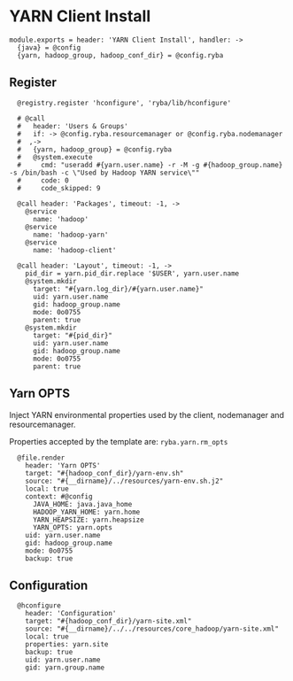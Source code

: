 
# YARN Client Install

    module.exports = header: 'YARN Client Install', handler: ->
      {java} = @config
      {yarn, hadoop_group, hadoop_conf_dir} = @config.ryba

## Register

      @registry.register 'hconfigure', 'ryba/lib/hconfigure'

      # @call
      #   header: 'Users & Groups'
      #   if: -> @config.ryba.resourcemanager or @config.ryba.nodemanager
      #  ,->
      #   {yarn, hadoop_group} = @config.ryba
      #   @system.execute
      #     cmd: "useradd #{yarn.user.name} -r -M -g #{hadoop_group.name} -s /bin/bash -c \"Used by Hadoop YARN service\""
      #     code: 0
      #     code_skipped: 9

      @call header: 'Packages', timeout: -1, ->
        @service
          name: 'hadoop'
        @service
          name: 'hadoop-yarn'
        @service
          name: 'hadoop-client'

      @call header: 'Layout', timeout: -1, ->
        pid_dir = yarn.pid_dir.replace '$USER', yarn.user.name
        @system.mkdir
          target: "#{yarn.log_dir}/#{yarn.user.name}"
          uid: yarn.user.name
          gid: hadoop_group.name
          mode: 0o0755
          parent: true
        @system.mkdir
          target: "#{pid_dir}"
          uid: yarn.user.name
          gid: hadoop_group.name
          mode: 0o0755
          parent: true

## Yarn OPTS

Inject YARN environmental properties used by the client, nodemanager and
resourcemanager.

Properties accepted by the template are: `ryba.yarn.rm_opts`   

      @file.render
        header: 'Yarn OPTS'
        target: "#{hadoop_conf_dir}/yarn-env.sh"
        source: "#{__dirname}/../resources/yarn-env.sh.j2"
        local: true
        context: #@config
          JAVA_HOME: java.java_home
          HADOOP_YARN_HOME: yarn.home
          YARN_HEAPSIZE: yarn.heapsize
          YARN_OPTS: yarn.opts
        uid: yarn.user.name
        gid: hadoop_group.name
        mode: 0o0755
        backup: true

## Configuration

      @hconfigure
        header: 'Configuration'
        target: "#{hadoop_conf_dir}/yarn-site.xml"
        source: "#{__dirname}/../../resources/core_hadoop/yarn-site.xml"
        local: true
        properties: yarn.site
        backup: true
        uid: yarn.user.name
        gid: yarn.group.name
